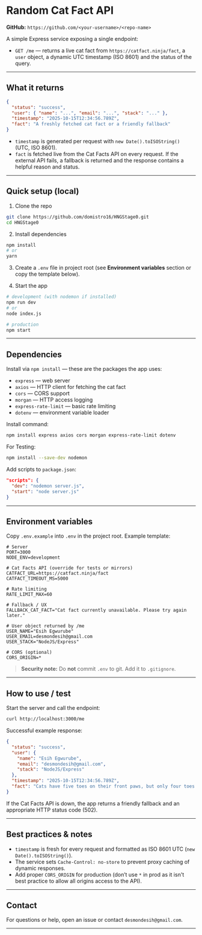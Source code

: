 # Random Cat Fact API

**GitHub:** `https://github.com/<your-username>/<repo-name>`

A simple Express service exposing a single endpoint:

- `GET /me` — returns a live cat fact from `https://catfact.ninja/fact`, a `user` object, a dynamic UTC timestamp (ISO 8601) and the status of the query.

---

## What it returns

```json
{
  "status": "success",
  "user": { "name": "...", "email": "...", "stack": "..." },
  "timestamp": "2025-10-15T12:34:56.789Z",
  "fact": "A freshly fetched cat fact or a friendly fallback"
}
```

- `timestamp` is generated per request with `new Date().toISOString()` (UTC, ISO 8601).
- `fact` is fetched live from the Cat Facts API on every request. If the external API fails, a fallback is returned and the response contains a helpful reason and status.

---

## Quick setup (local)

1. Clone the repo

```bash
git clone https://github.com/domistro16/HNGStage0.git
cd HNGStage0
```

2. Install dependencies

```bash
npm install
# or
yarn
```

3. Create a `.env` file in project root (see **Environment variables** section or copy the template below).

4. Start the app

```bash
# development (with nodemon if installed)
npm run dev
# or
node index.js

# production
npm start
```

---

## Dependencies

Install via `npm install` — these are the packages the app uses:

- `express` — web server
- `axios` — HTTP client for fetching the cat fact
- `cors` — CORS support
- `morgan` — HTTP access logging
- `express-rate-limit` — basic rate limiting
- `dotenv` — environment variable loader

Install command:

```bash
npm install express axios cors morgan express-rate-limit dotenv
```

For Testing:

```bash
npm install --save-dev nodemon
```

Add scripts to `package.json`:

```json
"scripts": {
  "dev": "nodemon server.js",
  "start": "node server.js"
}
```

---

## Environment variables

Copy `.env.example` into `.env` in the project root. Example template:

```env
# Server
PORT=3000
NODE_ENV=development

# Cat Facts API (override for tests or mirrors)
CATFACT_URL=https://catfact.ninja/fact
CATFACT_TIMEOUT_MS=5000

# Rate limiting
RATE_LIMIT_MAX=60

# Fallback / UX
FALLBACK_CAT_FACT="Cat fact currently unavailable. Please try again later."

# User object returned by /me
USER_NAME="Esih Egwurube"
USER_EMAIL=desmondesih@gmail.com
USER_STACK="NodeJS/Express"

# CORS (optional)
CORS_ORIGIN=*
```

> **Security note:** Do **not** commit `.env` to git. Add it to `.gitignore`.

---

## How to use / test

Start the server and call the endpoint:

```bash
curl http://localhost:3000/me
```

Successful example response:

```json
{
  "status": "success",
  "user": {
    "name": "Esih Egwurube",
    "email": "desmondesih@gmail.com",
    "stack": "NodeJS/Express"
  },
  "timestamp": "2025-10-15T12:34:56.789Z",
  "fact": "Cats have five toes on their front paws, but only four toes on their back paws."
}
```

If the Cat Facts API is down, the app returns a friendly fallback and an appropriate HTTP status code (502).

---

## Best practices & notes

- `timestamp` is fresh for every request and formatted as ISO 8601 UTC (`new Date().toISOString()`).
- The service sets `Cache-Control: no-store` to prevent proxy caching of dynamic responses.
- Add proper `CORS_ORIGIN` for production (don’t use `*` in prod as it isn't best practice to allow all origins access to the API).

---

## Contact

For questions or help, open an issue or contact `desmondesih@gmail.com`.

---
